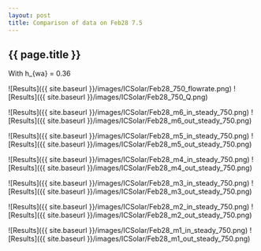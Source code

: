 ```yaml
---
layout: post
title: Comparison of data on Feb28 7.5
---
```

{{ page.title }}
-----------------
With h_{wa} = 0.36

![Results]({{ site.baseurl }}/images/ICSolar/Feb28_750_flowrate.png) ![Results]({{ site.baseurl }}/images/ICSolar/Feb28_750_Q.png)

![Results]({{ site.baseurl }}/images/ICSolar/Feb28_m6_in_steady_750.png) ![Results]({{ site.baseurl }}/images/ICSolar/Feb28_m6_out_steady_750.png)

![Results]({{ site.baseurl }}/images/ICSolar/Feb28_m5_in_steady_750.png) ![Results]({{ site.baseurl }}/images/ICSolar/Feb28_m5_out_steady_750.png)

![Results]({{ site.baseurl }}/images/ICSolar/Feb28_m4_in_steady_750.png) ![Results]({{ site.baseurl }}/images/ICSolar/Feb28_m4_out_steady_750.png)

![Results]({{ site.baseurl }}/images/ICSolar/Feb28_m3_in_steady_750.png) ![Results]({{ site.baseurl }}/images/ICSolar/Feb28_m3_out_steady_750.png)

![Results]({{ site.baseurl }}/images/ICSolar/Feb28_m2_in_steady_750.png) ![Results]({{ site.baseurl }}/images/ICSolar/Feb28_m2_out_steady_750.png)

![Results]({{ site.baseurl }}/images/ICSolar/Feb28_m1_in_steady_750.png) ![Results]({{ site.baseurl }}/images/ICSolar/Feb28_m1_out_steady_750.png)

